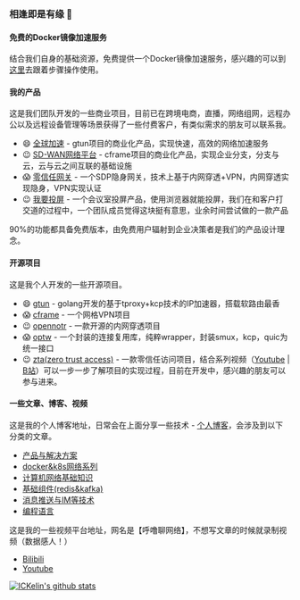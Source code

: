 ### 相逢即是有缘 👋

#### 免费的Docker镜像加速服务

结合我们自身的基础资源，免费提供一个Docker镜像加速服务，感兴趣的可以到[这里](https://www.beyondnetwork.net/%e5%bc%80%e5%8f%91%e8%80%85%e5%8a%a0%e9%80%9f%e6%9c%8d%e5%8a%a1/)去跟着步骤操作使用。

#### 我的产品

这是我们团队开发的一些商业项目，目前已在跨境电商，直播，网络组网，远程办公以及远程设备管理等场景获得了一些付费客户，有类似需求的朋友可以联系我。

- 😄 [全球加速](https://www.beyondnetwork.net/%e5%85%a8%e7%90%83%e5%8a%a0%e9%80%9f/) - gtun项目的商业化产品，实现快速，高效的网络加速服务
- 😉 [SD-WAN网络平台](https://www.beyondnetwork.net/sd-wan%e7%bb%84%e7%bd%91/) - cframe项目的商业化产品，实现企业分支，分支与云，云与云之间互联的基础设施
- 😱 [零信任网关](https://www.beyondnetwork.net/%e9%9b%b6%e4%bf%a1%e4%bb%bb%e7%bd%91%e5%85%b3/) - 一个SDP隐身网关，技术上基于内网穿透+VPN，内网穿透实现隐身，VPN实现认证
- 😉 [我要投屏](https://51touping.com) - 一个会议室投屏产品，使用浏览器就能投屏，我们在和客户打交道的过程中，一个团队成员觉得这块挺有意思，业余时间尝试做的一款产品
  
90%的功能都具备免费版本，由免费用户辐射到企业决策者是我们的产品设计理念。

#### 开源项目

这是我个人开发的一些开源项目。
- 😄 [gtun](https://github.com/ICKelin/gtun) - golang开发的基于tproxy+kcp技术的IP加速器，搭载软路由最香
- 😱 [cframe](https://github.com/ICKelin/cframe) - 一个网格VPN项目
- 😉 [opennotr](https://github.com/ICKelin/opennotr) - 一款开源的内网穿透项目
- 😱 [optw](https://github.com/ICKelin/optw) - 一个封装的连接复用库，纯粹wrapper，封装smux，kcp，quic为统一接口
- 😉 [zta(zero trust access)](https://github.com/ICKelin/zta) - 一款零信任访问项目，结合系列视频（[Youtube](https://www.youtube.com/playlist?list=PLp5HQrfSZFiogfdDhlXjgxoWAIwiqqtAh) | [B站](https://www.bilibili.com/video/BV1hFY7ekEiC)）可以一步一步了解项目的实现过程，目前在开发中，感兴趣的朋友可以参与进来。

#### 一些文章、博客、视频

这是我的个人博客地址，日常会在上面分享一些技术 - [个人博客](https://github.com/ICKelin/article)，会涉及到以下分类的文章。

- [产品与解决方案](https://github.com/ICKelin/article#产品与解决方案)
- [docker&k8s网络系列](https://github.com/ICKelin/article#docker&k8s网络)
- [计算机网络基础知识](https://github.com/ICKelin/article#网络基础知识)
- [基础组件(redis&kafka)](https://github.com/ICKelin/article#基础组件)
- [消息推送与IM等技术](https://github.com/ICKelin/article#消息推送与IM)
- [编程语言](https://github.com/ICKelin/article#编程语言)

这是我的一些视频平台地址，网名是【呼噜聊网络】，不想写文章的时候就录制视频（数据感人！）

- [Bilibili](https://space.bilibili.com/3537106733370194)
- [Youtube](https://www.youtube.com/@hulunet)

[![ICKelin's github stats](https://github-readme-stats.vercel.app/api?username=ICKelin&theme=nightowl)](https://github.com/ICKelin)
